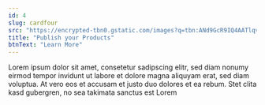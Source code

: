 ```yaml
---
id: 4
slug: cardfour
src: "https://encrypted-tbn0.gstatic.com/images?q=tbn:ANd9GcR9IQ4AATlqvApwyt3FpYkpi0iQm9jvMcCVGD1UlwIh9rs-K4exd7TM6TtLfPPLsKWSyYA&usqp=CAU"
title: "Publish your Products"
btnText: "Learn More"
---
```


Lorem ipsum dolor sit amet, consetetur sadipscing elitr, sed diam nonumy eirmod tempor invidunt ut labore et dolore magna aliquyam erat, sed diam voluptua. At vero eos et accusam et justo duo dolores et ea rebum. Stet clita kasd gubergren, no sea takimata sanctus est Lorem

